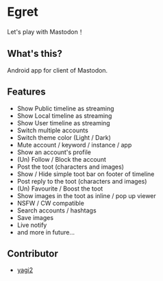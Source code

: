# Egret
Let's play with Mastodon！

## What's this?
Android app for client of Mastodon.

## Features
- Show Public timeline as streaming
- Show Local timeline as streaming
- Show User timeline as streaming
- Switch multiple accounts
- Switch theme color (Light / Dark)
- Mute account / keyword / instance / app
- Show an account's profile
- (Un) Follow / Block the account
- Post the toot (characters and images)
- Show / Hide simple toot bar on footer of timeline
- Post reply to the toot (characters and images)
- (Un) Favourite / Boost the toot
- Show images in the toot as inline / pop up viewer
- NSFW / CW compatible
- Search accounts / hashtags
- Save images
- Live notify
- and more in future...

## Contributor
- [yagi2](https://github.com/yagi2)
